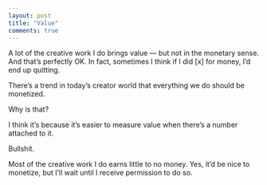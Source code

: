 ```yaml
---
layout: post
title: "Value"
comments: true
---
```


A lot of the creative work I do brings value — but not in the monetary sense. And that’s perfectly OK. In fact, sometimes I think if I did [x] for money, I’d end up quitting.

There’s a trend in today’s creator world that everything we do should be monetized.

Why is that?

I think it’s because it’s easier to measure value when there’s a number attached to it.

Bullshit.

Most of the creative work I do earns little to no money. Yes, it’d be nice to monetize, but I’ll wait until I receive permission to do so.
